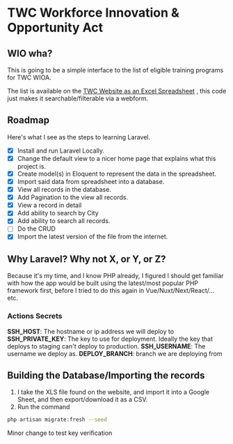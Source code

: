 # TWC Workforce Innovation & Opportunity Act

## WIO wha?

This is going to be a simple interface to the list of eligible training programs for TWC WIOA.

The list is available on the [TWC Website as an Excel Spreadsheet](https://www.twc.texas.gov/files/partners/statewide-eligible-training-program-list-twc.xlsx) , this code just makes it searchable/filterable via a webform.

## Roadmap

Here's what I see as the steps to learning Laravel.

- [x] Install and run Laravel Locally.
- [x] Change the default view to a nicer home page that explains what this project is.
- [x] Create model(s) in Eloquent to represent the data in the spreadsheet.
- [x] Import said data from spreadsheet into a database.
- [x] View all records in the database.
- [x] Add Pagination to the view all records.
- [x] View a record in detail
- [x] Add ability to search by City
- [x] Add ability to search all records.
- [ ] Do the CRUD
- [x] Import the latest version of the file from the internet.

## Why Laravel? Why not X, or Y, or Z?

Because it's my time, and I know PHP already, I figured I should get familiar with how the app would be built
using the latest/most popular PHP framework first, before I tried to do this again in Vue/Nuxt/Next/React/... etc.

### Actions Secrets

**SSH_HOST**: The hostname or ip address we will deploy to
**SSH_PRIVATE_KEY**: The key to use for deployment. Ideally the key that deploys to staging can't deploy to production.
**SSH_USERNAME**: The username we deploy as.
**DEPLOY_BRANCH**: branch we are deploying from

## Building the Database/Importing the records

1. I take the XLS file found on the website, and import it into a Google Sheet, and then export/download it as a CSV.
2. Run the command

```bash
php artisan migrate:fresh --seed
```

Minor change to test key verification   

